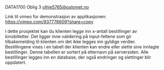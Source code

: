 DATA1700 Oblig 3
olhje5765@oslomet.no

Link til vimeo for demonstrasjon av applikasjonen: https://vimeo.com/937776609?share=copy

I dette prosjektet kan du klienten legge inn x-antall bestillinger av kinobilletter. 
Det ligger inne validering på input-feltene som gir tilbakemelding til klienten om det ikke legges inn gyldige verdier. 
Bestillingene vises i en tabell der klienten kan endre eller slette sine innlagte bestillinger.
Denne tabellen er sortert på etternavn på serversiden. 
Alle bestillinger legges inn en database, der også endringer og slettinger blir oppdatert. 
